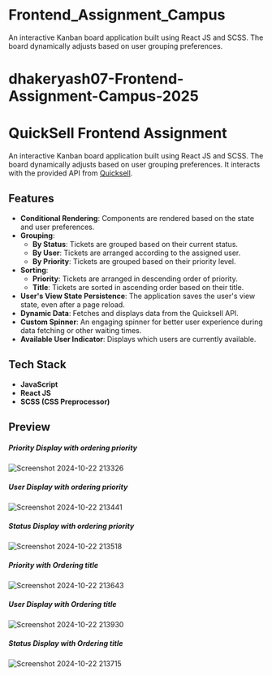 # Frontend_Assignment_Campus
 An interactive Kanban board application built using React JS and SCSS. The board dynamically adjusts based on user grouping preferences.

# dhakeryash07-Frontend-Assignment-Campus-2025
# QuickSell Frontend Assignment

An interactive Kanban board application built using React JS and SCSS. The board dynamically adjusts based on user grouping preferences. It interacts with the provided API from [Quicksell](https://api.quicksell.co/v1/internal/frontend-assignment).

## Features

- **Conditional Rendering**: Components are rendered based on the state and user preferences.
- **Grouping**:
  - **By Status**: Tickets are grouped based on their current status.
  - **By User**: Tickets are arranged according to the assigned user.
  - **By Priority**: Tickets are grouped based on their priority level.
- **Sorting**:
  - **Priority**: Tickets are arranged in descending order of priority.
  - **Title**: Tickets are sorted in ascending order based on their title.
- **User's View State Persistence**: The application saves the user's view state, even after a page reload.
- **Dynamic Data**: Fetches and displays data from the Quicksell API.
- **Custom Spinner**: An engaging spinner for better user experience during data fetching or other waiting times.
- **Available User Indicator**: Displays which users are currently available.

## Tech Stack

- **JavaScript**
- **React JS**
- **SCSS (CSS Preprocessor)**


## Preview

##### Priority Display with ordering priority
![Screenshot 2024-10-22 213326](https://github.com/user-attachments/assets/110c211c-6dbe-492b-81f6-c23454e6d1ed)


##### User Display with ordering priority
![Screenshot 2024-10-22 213441](https://github.com/user-attachments/assets/08f2c0c3-257e-4bce-81bf-de98fd1616b5)


##### Status Display with ordering priority
![Screenshot 2024-10-22 213518](https://github.com/user-attachments/assets/bb9eef10-28cf-4da5-8841-e85211bf8b2d)

##### Priority with Ordering title
![Screenshot 2024-10-22 213643](https://github.com/user-attachments/assets/bf7bedc5-15ac-4bc5-9341-1399dffe6128)


##### User Display with Ordering title
![Screenshot 2024-10-22 213930](https://github.com/user-attachments/assets/7da9fc0c-fd72-4cea-91d5-7462a1304b35)


##### Status Display with Ordering title
![Screenshot 2024-10-22 213715](https://github.com/user-attachments/assets/d2cd140f-f26e-4f17-b227-c267b050280d)


